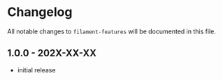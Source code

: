 # Changelog

All notable changes to `filament-features` will be documented in this file.

## 1.0.0 - 202X-XX-XX

- initial release
